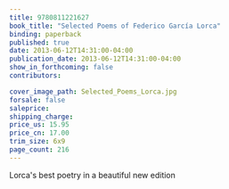 ```yaml
---
title: 9780811221627
book_title: "Selected Poems of Federico García Lorca"
binding: paperback
published: true
date: 2013-06-12T14:31:00-04:00
publication_date: 2013-06-12T14:31:00-04:00
show_in_forthcoming: false
contributors:

cover_image_path: Selected_Poems_Lorca.jpg
forsale: false
saleprice:
shipping_charge:
price_us: 15.95
price_cn: 17.00
trim_size: 6x9
page_count: 216
---
```

Lorca's best poetry in a beautiful new edition

